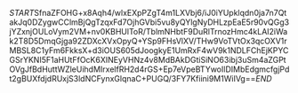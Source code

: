 $START$SfnaZFOHG+x8Aqh4/wlxEXpPZgT4m1LXVbj6/iJ0iYUpklqdn0ja7n7QtakJq0DZygwCClmBjQgTzqxFd7OjhGVbi5vu8yQYlgNyDHLzpEaE5r90vQGg3jYZxnjOULoVym2VM+nv0KBHUlToR/TblmNHbtF9DuRlTrnozHmc4kLAI2iWak2T8D5DmqGjga92ZDXcXVxOpyQ+YSp9FHsVlXV/THw9VoTVtOx3qcOXV1rMBSL8C1yFm6FkksX+d3iOUS605dJoogkyE1UmRxF4wV9k1NDLFChEjKPYCGSrYKNI5F1aHUtFfOcK6XINEyVHNz4v8MdBAkDGtiSiNO63ibj3uSm4aZGPtOVgJfBdHuttWZleUihdMIrxelfRH2d4rGS+Ep7eVpeBTYwoIlDIMbEdgmcfgjPdt2gBUXfdjdRUxjS3ldNCFynxGlqnaC+PUGQ/3FY7Kfiini9M1WiIVg==$END$